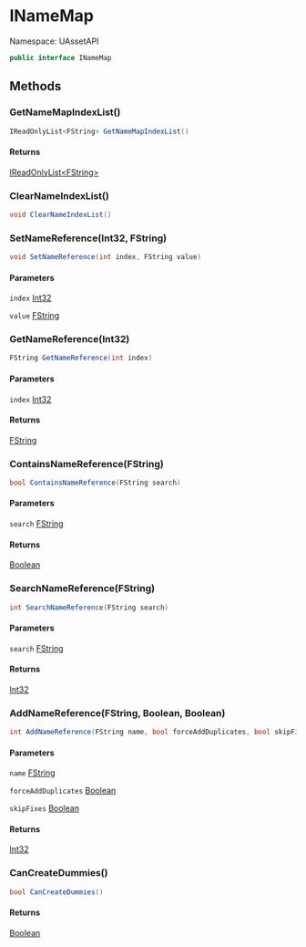 # INameMap

Namespace: UAssetAPI

```csharp
public interface INameMap
```

## Methods

### **GetNameMapIndexList()**

```csharp
IReadOnlyList<FString> GetNameMapIndexList()
```

#### Returns

[IReadOnlyList&lt;FString&gt;](https://docs.microsoft.com/en-us/dotnet/api/system.collections.generic.ireadonlylist-1)<br>

### **ClearNameIndexList()**

```csharp
void ClearNameIndexList()
```

### **SetNameReference(Int32, FString)**

```csharp
void SetNameReference(int index, FString value)
```

#### Parameters

`index` [Int32](https://docs.microsoft.com/en-us/dotnet/api/system.int32)<br>

`value` [FString](./uassetapi.unrealtypes.fstring.md)<br>

### **GetNameReference(Int32)**

```csharp
FString GetNameReference(int index)
```

#### Parameters

`index` [Int32](https://docs.microsoft.com/en-us/dotnet/api/system.int32)<br>

#### Returns

[FString](./uassetapi.unrealtypes.fstring.md)<br>

### **ContainsNameReference(FString)**

```csharp
bool ContainsNameReference(FString search)
```

#### Parameters

`search` [FString](./uassetapi.unrealtypes.fstring.md)<br>

#### Returns

[Boolean](https://docs.microsoft.com/en-us/dotnet/api/system.boolean)<br>

### **SearchNameReference(FString)**

```csharp
int SearchNameReference(FString search)
```

#### Parameters

`search` [FString](./uassetapi.unrealtypes.fstring.md)<br>

#### Returns

[Int32](https://docs.microsoft.com/en-us/dotnet/api/system.int32)<br>

### **AddNameReference(FString, Boolean, Boolean)**

```csharp
int AddNameReference(FString name, bool forceAddDuplicates, bool skipFixes)
```

#### Parameters

`name` [FString](./uassetapi.unrealtypes.fstring.md)<br>

`forceAddDuplicates` [Boolean](https://docs.microsoft.com/en-us/dotnet/api/system.boolean)<br>

`skipFixes` [Boolean](https://docs.microsoft.com/en-us/dotnet/api/system.boolean)<br>

#### Returns

[Int32](https://docs.microsoft.com/en-us/dotnet/api/system.int32)<br>

### **CanCreateDummies()**

```csharp
bool CanCreateDummies()
```

#### Returns

[Boolean](https://docs.microsoft.com/en-us/dotnet/api/system.boolean)<br>
